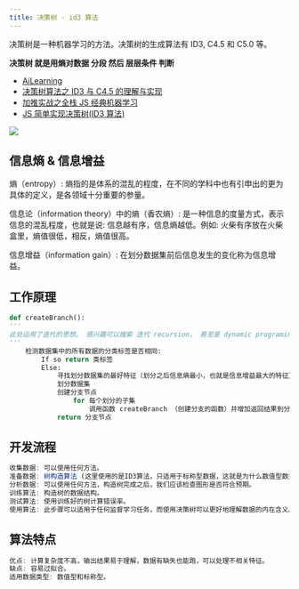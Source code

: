 ```yaml
---
title: 决策树 - id3 算法
---
```


决策树是一种机器学习的方法。决策树的生成算法有 ID3, C4.5 和 C5.0 等。

**决策树 就是用熵对数据 分段 然后 层层条件 判断**

- [AiLearning](https://github.com/apachecn/AiLearning)
- [决策树算法之 ID3 与 C4.5 的理解与实现](https://www.cnblogs.com/lliuye/p/9008901.html)
- [加推实战之全栈 JS 经典机器学习](https://mp.weixin.qq.com/s/2q7z0PjqiXtBc1Gh1QsaaA)
- [JS 简单实现决策树(ID3 算法)](https://www.jianshu.com/p/2b50a98cd75c)

![](https://gitee.com/alvin0216/cdn/raw/master/img/algorithm/id3.png)

## 信息熵 & 信息增益

熵（entropy）: 熵指的是体系的混乱的程度，在不同的学科中也有引申出的更为具体的定义，是各领域十分重要的参量。

信息论（information theory）中的熵（香农熵）: 是一种信息的度量方式，表示信息的混乱程度，也就是说: 信息越有序，信息熵越低。例如: 火柴有序放在火柴盒里，熵值很低，相反，熵值很高。

信息增益（information gain）: 在划分数据集前后信息发生的变化称为信息增益。

## 工作原理

```py
def createBranch():
'''
此处运用了迭代的思想。 感兴趣可以搜索 迭代 recursion， 甚至是 dynamic programing。
'''
    检测数据集中的所有数据的分类标签是否相同:
        If so return 类标签
        Else:
            寻找划分数据集的最好特征（划分之后信息熵最小，也就是信息增益最大的特征）
            划分数据集
            创建分支节点
                for 每个划分的子集
                    调用函数 createBranch （创建分支的函数）并增加返回结果到分支节点中
            return 分支节点
```

## 开发流程

```js
收集数据: 可以使用任何方法。
准备数据: 树构造算法 (这里使用的是ID3算法，只适用于标称型数据，这就是为什么数值型数据必须离散化。 还有其他的树构造算法，比如CART)
分析数据: 可以使用任何方法，构造树完成之后，我们应该检查图形是否符合预期。
训练算法: 构造树的数据结构。
测试算法: 使用训练好的树计算错误率。
使用算法: 此步骤可以适用于任何监督学习任务，而使用决策树可以更好地理解数据的内在含义。
```

## 算法特点

```js
优点: 计算复杂度不高，输出结果易于理解，数据有缺失也能跑，可以处理不相关特征。
缺点: 容易过拟合。
适用数据类型: 数值型和标称型。
```

<!-- 基于 ID3 算法的决策树构建，其选择特征的准则是`信息增益`。信息增益表示得知特征 𝑋 的信息而使得类 𝑌 的信息的不确定性减少的程度。也就是说，信息增益越大，通过特征 𝑋 ，就越能够准确地将样本进行分类；信息增益越小，越无法准确进行分类。

在介绍信息增益之前，我们需要先对`熵`进行一下讲解。

### 熵

熵是度量样本集合纯度最常用的一种指标，它是信息的期望值。我们首先了解一下什么是信息。由《机器学习实战》中定义 -->
